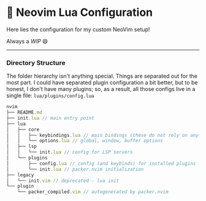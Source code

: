 :rocket: Neovim Lua Configuration
==========

Here lies the configuration for my custom NeoVim setup!

Always a *WIP* :smile:

---

### Directory Structure

The folder hierarchy isn't anything special.  Things are separated out for the
most part.  I could have separated plugin configuration a bit better, but to be
honest, I don't have many plugins; so, as a result, all those configs live in a
single file: `lua/plugins/config.lua`

```javascript
nvim
├── README.md
├── init.lua // main entry point
├── lua
│   ├── core
│   │   ├── keybindings.lua // main bindings (these do not rely on any plugins)
│   │   └── options.lua // global, window, buffer options
│   ├── lsp
│   │   └── init.lua // config for LSP servers
│   └── plugins
│       ├── config.lua // config (and keybinds) for installed plugins
│       └── init.lua // packer.nvim initialization
├── legacy
│   └── init.vim // deprecated - lua init
└── plugin
    └── packer_compiled.vim // autogenerated by packer.nvim 
```

